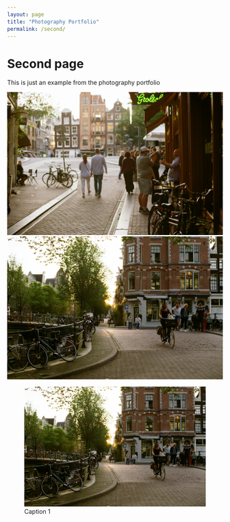 ```yaml
---
layout: page
title: "Photography Portfolio"
permalink: /second/
---
```


# Second page

This is just an example from the photography portfolio

![Photo 1](../assets/Photography_1/000067060014.jpg)
![Photo 2](../assets/Photography_1/000067060018.jpg)


<figure>
  <img src="../assets/Photography_1/000067060018.jpg" alt="Caption 1">
  <figcaption>Caption 1</figcaption>
</figure>

